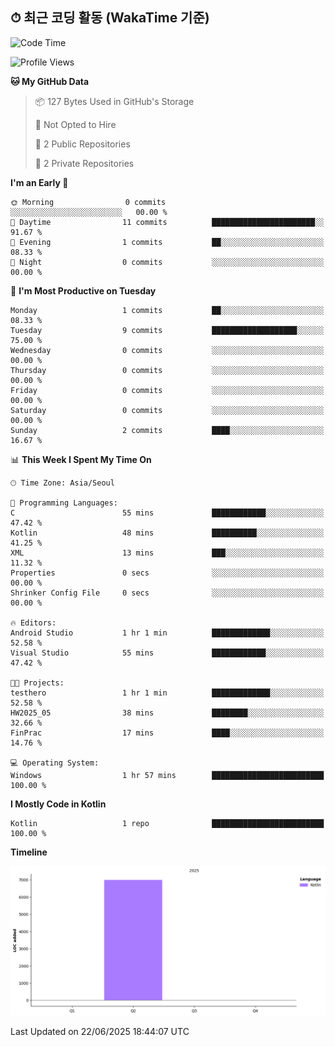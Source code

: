 ## ⏱ 최근 코딩 활동 (WakaTime 기준)

<!--START_SECTION:waka-->
![Code Time](http://img.shields.io/badge/Code%20Time-37%20hrs%2038%20mins-blue)

![Profile Views](http://img.shields.io/badge/Profile%20Views-2-blue)

**🐱 My GitHub Data** 

> 📦 127 Bytes Used in GitHub's Storage 
 > 
> 🚫 Not Opted to Hire
 > 
> 📜 2 Public Repositories 
 > 
> 🔑 2 Private Repositories 
 > 
**I'm an Early 🐤** 

```text
🌞 Morning                0 commits           ░░░░░░░░░░░░░░░░░░░░░░░░░   00.00 % 
🌆 Daytime                11 commits          ███████████████████████░░   91.67 % 
🌃 Evening                1 commits           ██░░░░░░░░░░░░░░░░░░░░░░░   08.33 % 
🌙 Night                  0 commits           ░░░░░░░░░░░░░░░░░░░░░░░░░   00.00 % 
```
📅 **I'm Most Productive on Tuesday** 

```text
Monday                   1 commits           ██░░░░░░░░░░░░░░░░░░░░░░░   08.33 % 
Tuesday                  9 commits           ███████████████████░░░░░░   75.00 % 
Wednesday                0 commits           ░░░░░░░░░░░░░░░░░░░░░░░░░   00.00 % 
Thursday                 0 commits           ░░░░░░░░░░░░░░░░░░░░░░░░░   00.00 % 
Friday                   0 commits           ░░░░░░░░░░░░░░░░░░░░░░░░░   00.00 % 
Saturday                 0 commits           ░░░░░░░░░░░░░░░░░░░░░░░░░   00.00 % 
Sunday                   2 commits           ████░░░░░░░░░░░░░░░░░░░░░   16.67 % 
```


📊 **This Week I Spent My Time On** 

```text
🕑︎ Time Zone: Asia/Seoul

💬 Programming Languages: 
C                        55 mins             ████████████░░░░░░░░░░░░░   47.42 % 
Kotlin                   48 mins             ██████████░░░░░░░░░░░░░░░   41.25 % 
XML                      13 mins             ███░░░░░░░░░░░░░░░░░░░░░░   11.32 % 
Properties               0 secs              ░░░░░░░░░░░░░░░░░░░░░░░░░   00.00 % 
Shrinker Config File     0 secs              ░░░░░░░░░░░░░░░░░░░░░░░░░   00.00 % 

🔥 Editors: 
Android Studio           1 hr 1 min          █████████████░░░░░░░░░░░░   52.58 % 
Visual Studio            55 mins             ████████████░░░░░░░░░░░░░   47.42 % 

🐱‍💻 Projects: 
testhero                 1 hr 1 min          █████████████░░░░░░░░░░░░   52.58 % 
HW2025_05                38 mins             ████████░░░░░░░░░░░░░░░░░   32.66 % 
FinPrac                  17 mins             ████░░░░░░░░░░░░░░░░░░░░░   14.76 % 

💻 Operating System: 
Windows                  1 hr 57 mins        █████████████████████████   100.00 % 
```

**I Mostly Code in Kotlin** 

```text
Kotlin                   1 repo              █████████████████████████   100.00 % 
```



**Timeline**

![Lines of Code chart](https://raw.githubusercontent.com/sheephero/sheephero/main/assets/bar_graph.png)


 Last Updated on 22/06/2025 18:44:07 UTC
<!--END_SECTION:waka-->
